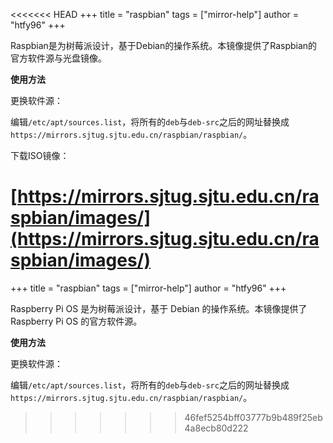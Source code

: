 <<<<<<< HEAD
+++
title = "raspbian"
tags = ["mirror-help"]
author = "htfy96"
+++

Raspbian是为树莓派设计，基于Debian的操作系统。本镜像提供了Raspbian的官方软件源与光盘镜像。

**使用方法**

更换软件源：

编辑`/etc/apt/sources.list`，将所有的`deb`与`deb-src`之后的网址替换成`https://mirrors.sjtug.sjtu.edu.cn/raspbian/raspbian/`。

下载ISO镜像：

[https://mirrors.sjtug.sjtu.edu.cn/raspbian/images/](https://mirrors.sjtug.sjtu.edu.cn/raspbian/images/)
=======
+++
title = "raspbian"
tags = ["mirror-help"]
author = "htfy96"
+++

Raspberry Pi OS 是为树莓派设计，基于 Debian 的操作系统。本镜像提供了 Raspberry Pi OS 的官方软件源。

**使用方法**

更换软件源：

编辑`/etc/apt/sources.list`，将所有的`deb`与`deb-src`之后的网址替换成`https://mirrors.sjtug.sjtu.edu.cn/raspbian/raspbian/`。
>>>>>>> 46fef5254bff03777b9b489f25eb4a8ecb80d222
